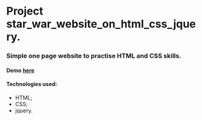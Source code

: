 #  Project star_war_website_on_html_css_jquery.

###  Simple one page website to practise HTML and CSS skills.

#### Demo [here](https://antonsaf18.github.io/star_war_website_on_html_css_jquery/)

####  Technologies used:
-  HTML;
-  CSS;
-  jquery.
```